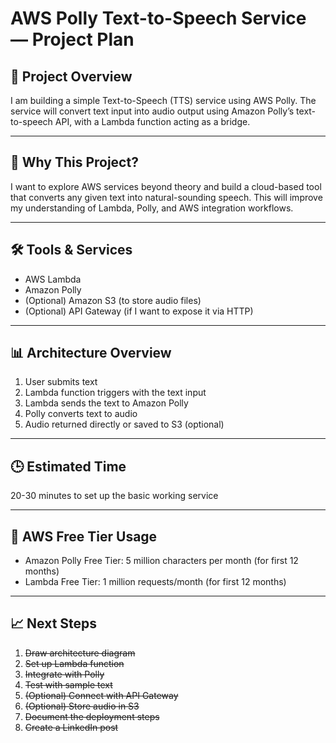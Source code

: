# AWS Polly Text-to-Speech Service — Project Plan

## 📌 Project Overview  
I am building a simple Text-to-Speech (TTS) service using AWS Polly. The service will convert text input into audio output using Amazon Polly’s text-to-speech API, with a Lambda function acting as a bridge.

---

## 🎯 Why This Project?  
I want to explore AWS services beyond theory and build a cloud-based tool that converts any given text into natural-sounding speech. This will improve my understanding of Lambda, Polly, and AWS integration workflows.

---

## 🛠️ Tools & Services  
- AWS Lambda  
- Amazon Polly  
- (Optional) Amazon S3 (to store audio files)  
- (Optional) API Gateway (if I want to expose it via HTTP)

---

## 📊 Architecture Overview  
1. User submits text  
2. Lambda function triggers with the text input  
3. Lambda sends the text to Amazon Polly  
4. Polly converts text to audio  
5. Audio returned directly or saved to S3 (optional)

---

## 🕒 Estimated Time  
20-30 minutes to set up the basic working service

---

## 💸 AWS Free Tier Usage  
- Amazon Polly Free Tier: 5 million characters per month (for first 12 months)
- Lambda Free Tier: 1 million requests/month (for first 12 months)

---

## 📈 Next Steps  
1. ~~Draw architecture diagram~~ 
2. ~~Set up Lambda function~~   
3. ~~Integrate with Polly~~  
4. ~~Test with sample text~~  
5. ~~(Optional) Connect with API Gateway~~   
6. ~~(Optional) Store audio in S3~~  
7. ~~Document the deployment steps~~  
8. ~~Create a LinkedIn post~~
